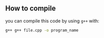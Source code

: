 ## How to compile

you can compile this code by using `g++` with:

```sh
g++ g++ file.cpp -o program_name
```

